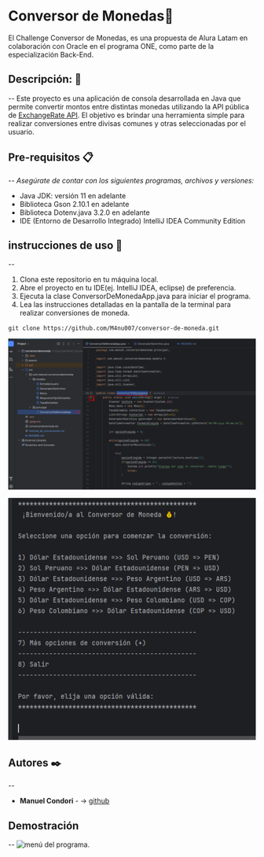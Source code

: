 # Conversor de Monedas💱
El Challenge Conversor de Monedas, es una propuesta de Alura Latam en colaboración con Oracle en
el programa ONE, como parte de la especialización Back-End.

## Descripción: 📌
--
Este proyecto es una aplicación de consola desarrollada en Java que permite convertir montos entre distintas monedas
utilizando la API pública de [ExchangeRate API](https://www.exchangerate-api.com/).
El objetivo es brindar una herramienta simple para realizar conversiones entre divisas comunes y otras seleccionadas
por el usuario.


## Pre-requisitos 📋
--
_Asegúrate de contar con los siguientes programas, archivos y versiones:_

* Java JDK: versión 11 en adelante
* Biblioteca Gson 2.10.1 en adelante
* Biblioteca Dotenv.java 3.2.0 en adelante
* IDE (Entorno de Desarrollo Integrado) IntelliJ IDEA Community Edition


## instrucciones de uso 🔧
--
1. Clona este repositorio en tu máquina local.
2. Abre el proyecto en tu IDE(ej. IntelliJ IDEA, eclipse) de preferencia.
3. Ejecuta la clase ConversorDeMonedaApp.java para iniciar el programa.
4. Lea las instrucciones detalladas en la pantalla de la terminal para realizar conversiones de moneda.

```
git clone https://github.com/M4nu007/conversor-de-moneda.git
```
![IDE](/assets/IntelliJ_IDEA.PNG)

![menú del programa.](/assets/menu.PNG)

## Autores ✒️
--
* **Manuel Condori** - -> [github](https://github.com/M4nu007)

## Demostración
--
![menú del programa.](/assets/gif.gif)